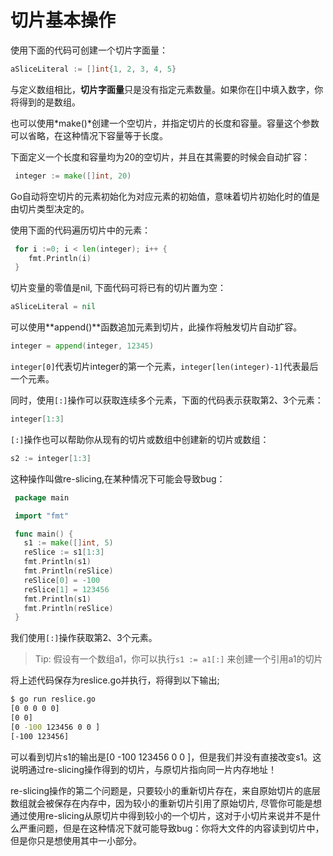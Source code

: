 # **切片基本操作**

使用下面的代码可创建一个切片字面量：
```go
aSliceLiteral := []int{1, 2, 3, 4, 5}
```
与定义数组相比，**切片字面量**只是没有指定元素数量。如果你在[]中填入数字，你将得到的是数组。

也可以使用*make()*创建一个空切片，并指定切片的长度和容量。容量这个参数可以省略，在这种情况下容量等于长度。

下面定义一个长度和容量均为20的空切片，并且在其需要的时候会自动扩容：

```go
 integer := make([]int, 20)
```

Go自动将空切片的元素初始化为对应元素的初始值，意味着切片初始化时的值是由切片类型决定的。

使用下面的代码遍历切片中的元素：

```go
 for i :=0; i < len(integer); i++ {
    fmt.Println(i)
 }
```

切片变量的零值是nil, 下面代码可将已有的切片置为空：

```go
aSliceLiteral = nil
```

可以使用**append()**函数追加元素到切片，此操作将触发切片自动扩容。

```go
integer = append(integer, 12345)
```

`integer[0]`代表切片integer的第一个元素，`integer[len(integer)-1]`代表最后一个元素。

同时，使用`[:]`操作可以获取连续多个元素，下面的代码表示获取第2、3个元素：

```go
integer[1:3]
```

```[:]```操作也可以帮助你从现有的切片或数组中创建新的切片或数组：

```go
s2 := integer[1:3]
```

这种操作叫做re-slicing,在某种情况下可能会导致bug：

```go
 package main

 import "fmt"

 func main() {
 ​	s1 := make([]int, 5)
 ​	reSlice := s1[1:3]
 ​	fmt.Println(s1)
 ​	fmt.Println(reSlice)
 ​	reSlice[0] = -100
 ​	reSlice[1] = 123456
 ​	fmt.Println(s1)
 ​	fmt.Println(reSlice)
 }
```

我们使用`[:]`操作获取第2、3个元素。

> Tip: 假设有一个数组a1，你可以执行`s1 := a1[:]` 来创建一个引用a1的切片

将上述代码保存为reslice.go并执行，将得到以下输出;

```bash
$ go run reslice.go
[0 0 0 0 0]
[0 0]
[0 -100 123456 0 0 ]
[-100 123456]
```

可以看到切片s1的输出是[0 -100 123456 0 0 ]，但是我们并没有直接改变s1。这说明通过re-slicing操作得到的切片，与原切片指向同一片内存地址！

re-slicing操作的第二个问题是，只要较小的重新切片存在，来自原始切片的底层数组就会被保存在内存中，因为较小的重新切片引用了原始切片, 尽管你可能是想通过使用re-slicing从原切片中得到较小的一个切片，这对于小切片来说并不是什么严重问题，但是在这种情况下就可能导致bug：你将大文件的内容读到切片中，但是你只是想使用其中一小部分。

